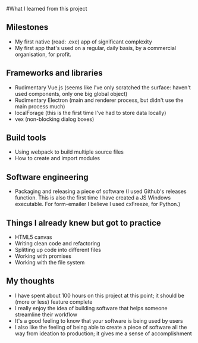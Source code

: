 #What I learned from this project

## Milestones
- My first native (read: .exe) app of significant complexity
- My first app that's used on a regular, daily basis, by a commercial
  organisation, for profit.

## Frameworks and libraries
- Rudimentary Vue.js (seems like I've only scratched the surface: haven't used
  components, only one big global object)
- Rudimentary Electron (main and renderer process, but didn't use the main
  process much)
- localForage (this is the first time I've had to store data locally)
- vex (non-blocking dialog boxes)

## Build tools
- Using webpack to build multiple source files
- How to create and import modules 

## Software engineering
- Packaging and releasing a piece of software (I used Github's releases
  function. This is also the first time I have created a JS Windows executable.
  For form-emailer I believe I used cxFreeze, for Python.)

## Things I already knew but got to practice
- HTML5 canvas
- Writing clean code and refactoring
- Splitting up code into different files
- Working with promises
- Working with the file system

## My thoughts
- I have spent about 100 hours on this project at this point; it should be
  (more or less) feature complete
- I really enjoy the idea of building software that helps someone streamline
  their workflow
- It's a good feeling to know that your software is being used by users
- I also like the feeling of being able to create a piece of software all the
  way from ideation to production; it gives me a sense of accomplishment 
